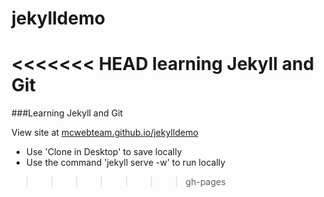 jekylldemo
==========

<<<<<<< HEAD
learning Jekyll and Git
=======
###Learning Jekyll and Git

View site at [mcwebteam.github.io/jekylldemo](http://mcwebteam.github.io/jekylldemo)

* Use 'Clone in Desktop' to save locally
* Use the command 'jekyll serve -w' to run locally
>>>>>>> gh-pages
